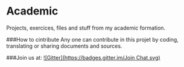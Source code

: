 Academic
=========

Projects, exercices, files and stuff from my academic formation.
 
###How to cintribute
Any one can contribute in this projet by coding, translating or sharing documents and sources.

###Join us at:
[![Gitter](https://badges.gitter.im/Join Chat.svg)](https://gitter.im/mohsenuss91/Academic?utm_source=badge&utm_medium=badge&utm_campaign=pr-badge&utm_content=badge)
